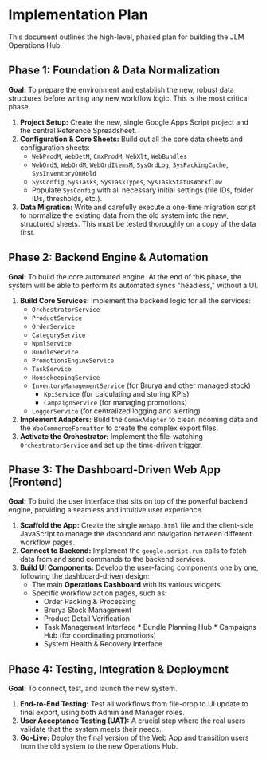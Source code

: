 # Implementation Plan

This document outlines the high-level, phased plan for building the JLM Operations Hub.

## Phase 1: Foundation & Data Normalization

**Goal:** To prepare the environment and establish the new, robust data structures before writing any new workflow logic. This is the most critical phase.

1.  **Project Setup:** Create the new, single Google Apps Script project and the central Reference Spreadsheet.
2.  **Configuration & Core Sheets:** Build out all the core data sheets and configuration sheets:
    *   `WebProdM`, `WebDetM`, `CmxProdM`, `WebXlt`, `WebBundles`
    *   `WebOrdS`, `WebOrdM`, `WebOrdItemsM`, `SysOrdLog`, `SysPackingCache`, `SysInventoryOnHold`
    *   `SysConfig`, `SysTasks`, `SysTaskTypes`, `SysTaskStatusWorkflow`
    *   Populate `SysConfig` with all necessary initial settings (file IDs, folder IDs, thresholds, etc.).
3.  **Data Migration:** Write and carefully execute a one-time migration script to normalize the existing data from the old system into the new, structured sheets. This must be tested thoroughly on a copy of the data first.

## Phase 2: Backend Engine & Automation

**Goal:** To build the core automated engine. At the end of this phase, the system will be able to perform its automated syncs "headless," without a UI.

1.  **Build Core Services:** Implement the backend logic for all the services:
    *   `OrchestratorService`
    *   `ProductService`
    *   `OrderService`
    *   `CategoryService`
    *   `WpmlService`
    *   `BundleService`
    *   `PromotionsEngineService`
    *   `TaskService`
    *   `HousekeepingService`
    *   `InventoryManagementService` (for Brurya and other managed stock)
        *   `KpiService` (for calculating and storing KPIs)
        *   `CampaignService` (for managing promotions)
    *   `LoggerService` (for centralized logging and alerting)
2.  **Implement Adapters:** Build the `ComaxAdapter` to clean incoming data and the `WooCommerceFormatter` to create the complex export files.
3.  **Activate the Orchestrator:** Implement the file-watching `OrchestratorService` and set up the time-driven trigger.

## Phase 3: The Dashboard-Driven Web App (Frontend)

**Goal:** To build the user interface that sits on top of the powerful backend engine, providing a seamless and intuitive user experience.

1.  **Scaffold the App:** Create the single `WebApp.html` file and the client-side JavaScript to manage the dashboard and navigation between different workflow pages.
2.  **Connect to Backend:** Implement the `google.script.run` calls to fetch data from and send commands to the backend services.
3.  **Build UI Components:** Develop the user-facing components one by one, following the dashboard-driven design:
    *   The main **Operations Dashboard** with its various widgets.
    *   Specific workflow action pages, such as:
        *   Order Packing & Processing
        *   Brurya Stock Management
        *   Product Detail Verification
        *   Task Management Interface
                *   Bundle Planning Hub
                *   Campaigns Hub (for coordinating promotions)
        *   System Health & Recovery Interface

## Phase 4: Testing, Integration & Deployment

**Goal:** To connect, test, and launch the new system.

1.  **End-to-End Testing:** Test all workflows from file-drop to UI update to final export, using both Admin and Manager roles.
2.  **User Acceptance Testing (UAT):** A crucial step where the real users validate that the system meets their needs.
3.  **Go-Live:** Deploy the final version of the Web App and transition users from the old system to the new Operations Hub.
